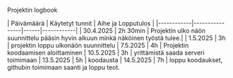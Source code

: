 Projektin logbook

| Päivämäärä | Käytetyt tunnit | Aihe ja Lopputulos |
|------------|----------------|------|------------|
| 30.4.2025  | 2h 30min       | Projektin ulko näön suunnittelu pääsin hyvin alkuun minkä näköinen työstä tulee.|
| 1.5.2025   | 3h             | projektin loppu ulkonäön suunnittelu 
| 7.5.2025   | 4h             | Projektin koodaamisen aloittaminen
| 10.5.2025  | 3h             | yrittämistä saada serveri toimimaan
| 13.5.2025  | 5h             | koodausta
| 14.5.2025  | 7h             | loppu koodaukset, githubin toimimaan saanti ja loppu teot.
